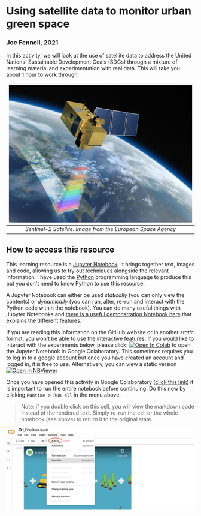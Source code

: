 # Using satellite data to monitor urban green space
### Joe Fennell, 2021
In this activity, we will look at the use of satellite data to address the United Nations' Sustainable Development Goals (SDGs) through a mixture of learning material and experimentation with real data. This will take you about 1 hour to work through.

| ![Sentinel 2](images/Sentinel-2.jpg) |
|:---:|
|*Sentinel-2 Satellite. Image from the European Space Agency*|

## How to access this resource 
This learning resource is a [Jupyter Notebook](https://jupyter.org/). It brings together text, images and code, allowing us to try out techniques alongside the relevant information. I have used the [Python](https://www.python.org/) programming language to produce this but you don't need to know Python to use this resource.

A Jupyter Notebook can either be used *statically* (you can only view the contents) or *dynamically* (you can run, alter, re-run and interact with the Python code within the notebook). You can do many useful things with Jupyter Notebooks and [there is a useful demonstration Notebook here](https://nbviewer.jupyter.org/github/jupyter/notebook/blob/master/docs/source/examples/Notebook/Notebook%20Basics.ipynb) that explains the different features.

If you are reading this information on the GitHub website or in another *static* format, you won't be able to use the interactive features. If you would like to interact with the experiments below, please click: [![Open In Colab](https://colab.research.google.com/assets/colab-badge.svg)](https://colab.research.google.com/github/joe-fennell/eo-for-sdgs/blob/main/1_FirstSteps.ipynb) to open the Jupyter Notebook in Google Colaboratory. This sometimes requires you to log in to a google account but once you have created an account and logged in, it is free to use. Alternatively, you can view a static version [![Open In NBViewer](https://img.shields.io/badge/render-nbviewer-orange.svg)](https://nbviewer.jupyter.org/github/joe-fennell/eo-for-sdgs/blob/main/1_FirstSteps.ipynb)

Once you have opened this activity in Google Colaboratory ([click this link](https://colab.research.google.com/github/joe-fennell/eo-for-sdgs/blob/main/1_FirstSteps.ipynb)) it is important to run the entire notebook before continuing. Do this now by clicking `Runtime > Run all` in the menu above.

>Note: if you double click on this cell, you will view the markdown code instead of the rendered text. Simply re-run the cell or the whole notebook (see above) to return it to the original state.

![im.1](images/jlabs_run_nb.png)